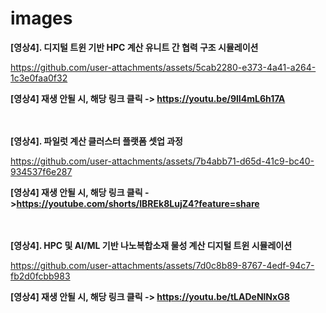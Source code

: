 # images

**[영상4]. 디지털 트윈 기반 HPC 계산 유니트 간 협력 구조 시뮬레이션**

https://github.com/user-attachments/assets/5cab2280-e373-4a41-a264-1c3e0faa0f32

**[영상4] 재생 안될 시, 해당 링크 클릭 -> https://youtu.be/9lI4mL6h17A**
<br>
<br>
<br>

**[영상4]. 파일럿 계산 클러스터 플랫폼 셋업 과정**

https://github.com/user-attachments/assets/7b4abb71-d65d-41c9-bc40-934537f6e287

**[영상4] 재생 안될 시, 해당 링크 클릭 ->https://youtube.com/shorts/IBREk8LujZ4?feature=share**
<br>
<br>
<br>

**[영상4]. HPC 및 AI/ML 기반 나노복합소재 물성 계산 디지털 트윈 시뮬레이션**

https://github.com/user-attachments/assets/7d0c8b89-8767-4edf-94c7-fb2d0fcbb983

**[영상4] 재생 안될 시, 해당 링크 클릭 -> https://youtu.be/tLADeNlNxG8**
